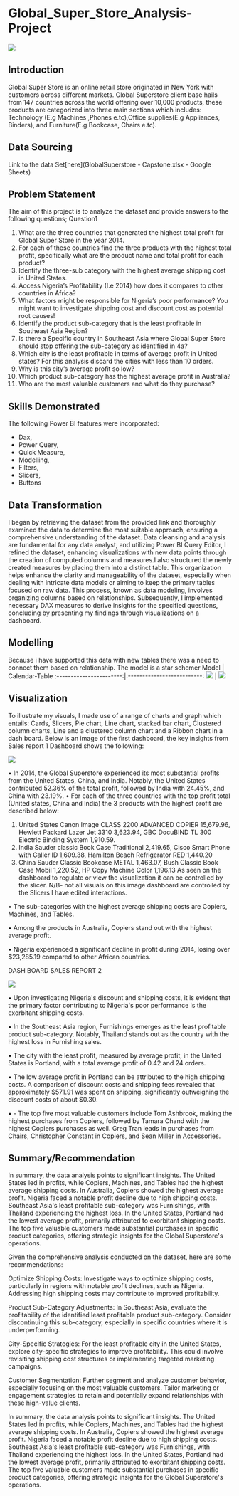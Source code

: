 
# Global_Super_Store_Analysis-Project
![](INTRODUCTORYPHOTO.png)

## Introduction
Global Super Store is an online retail store originated in New York with customers across different markets. Global Superstore client base hails from 147 countries across the world offering over 10,000 products, these products are categorized into three main sections which includes: Technology (E.g Machines ,Phones e.tc),Office supplies(E.g Appliances, Binders), and Furniture(E.g Bookcase, Chairs e.tc).

## Data Sourcing
Link to the data Set[here](GlobalSuperstore - Capstone.xlsx - Google Sheets)

## Problem Statement
The aim of this project is to analyze the dataset and provide answers to the following questions;
Question1
1.  What are the three countries that generated the highest total profit for Global Super Store in the year 2014.
2.  For each of these countries find the three products with the highest total profit, specifically what are the product name and total profit for each product?
3.  Identify the three-sub category with the highest average shipping cost in United States.
4.  Access Nigeria’s Profitability (I.e 2014) how does it compares to other countries in Africa?
5.  What factors might be responsible for Nigeria’s poor performance? You might want to investigate shipping cost and discount cost as potential root causes!
6.  Identify the product sub-category that is the least profitable in Southeast Asia Region?
7.  Is there a Specific country in Southeast Asia where Global Super Store should stop offering the sub-category as identified in 4a?
8. Which city is the least profitable in terms of average profit in United states? For this analysis discard the cities with less than 10 orders.
9.  Why is this city’s average profit so low? 
10.  Which product sub-category has the highest average profit in Australia? 
11.  Who are the most valuable customers and what do they purchase?

## Skills Demonstrated
The following Power BI features were incorporated:
- Dax,
- Power Query,
-  Quick Measure,
- Modelling,
- Filters,
- Slicers,
- Buttons

## Data Transformation
I began by retrieving the dataset from the provided link and thoroughly examined the data to determine the most suitable approach, ensuring a comprehensive understanding of the dataset. Data cleansing and analysis are fundamental for any data analyst, and utilizing Power BI Query Editor, I refined the dataset, enhancing visualizations with new data points through the creation of computed columns and measures.I also structured the newly created measures by placing them into a distinct table. This organization helps enhance the clarity and manageability of the dataset, especially when dealing with intricate data models or aiming to keep the primary tables focused on raw data.  This process, known as data modeling, involves organizing columns based on relationships. Subsequently, I implemented necessary DAX measures to derive insights for the specified questions, concluding by presenting my findings through visualizations on a dashboard.
 
## Modelling
Because i have supported this data with new tables there was a need to connect them based on relationship.
The model is a star schemer
Model                    |     Calendar-Table
:-----------------------:|:--------------------------:
![](DATAMODEL.png)       |    ![](CALENDARTABLE.png)

## Visualization
To illustrate my visuals, I made use of a range of charts and graph which entails: Cards, Slicers, Pie chart, Line chart, stacked bar chart, Clustered column charts, Line and a clustered column chart and a Ribbon chart in a dash board.
Below is an image of the first dashboard, the key insights from Sales report 1 Dashboard shows the following:

![](SALEREPORT1.png)

•	In 2014, the Global Superstore experienced its most substantial profits from the United States, China, and India. Notably, the United States contributed 52.36% of the total profit, followed by India with 24.45%, and China with 23.19%.
•	For each of the three countries with the top profit total (United states, China and India) the 3 products with the highest profit are described below:
1. United States	Canon Image CLASS 2200 ADVANCED COPIER	15,679.96, Hewlett Packard Lazer Jet 3310	3,623.94, GBC DocuBIND TL 300 Electric Binding System	1,910.59.
2. India	Sauder classic Book Case Traditional 	2,419.65, Cisco Smart Phone with Caller ID	1,609.38, Hamilton Beach Refrigerator RED	1,440.20
3. China	Sauder Classic Bookcase METAL	1,463.07, Bush Classic Book Case Mobil	1,220.52, HP Copy Machine Color	1,196.13
 As seen on the dashboard to regulate or view the visualization it can be controlled by the slicer.
 N/B- not all visuals on this image dashboard are controlled by the Slicers I have edited interactions.

•	The sub-categories with the highest average shipping costs are Copiers, Machines, and Tables.

•	Among the products in Australia, Copiers stand out with the highest average profit.

•	Nigeria experienced a significant decline in profit during 2014, losing over $23,285.19 compared to other African countries.

DASH BOARD SALES REPORT 2

![](SALESREPORT2.png)

•	Upon investigating Nigeria's discount and shipping costs, it is evident that the primary factor contributing to Nigeria's poor performance is the exorbitant shipping costs.

•	 In the Southeast Asia region, Furnishings emerges as the least profitable product sub-category. Notably, Thailand stands out as the country with the highest loss in Furnishing sales.

•	The city with the least profit, measured by average profit, in the United States is Portland, with a total average profit of 0.42 and 24 orders.

•	 The low average profit in Portland can be attributed to the high shipping costs. A comparison of discount costs and shipping fees revealed that approximately $571.91 was spent on shipping, significantly outweighing the discount costs of about $0.30.

•	- The top five most valuable customers include Tom Ashbrook, making the highest purchases from Copiers, followed by Tamara Chand with the highest Copiers purchases as well. Greg Tran leads in purchases from Chairs, Christopher Constant in Copiers, and Sean Miller in Accessories.
## Summary/Recommendation
In summary, the data analysis points to significant insights. The United States led in profits, while Copiers, Machines, and Tables had the highest average shipping costs. In Australia, Copiers showed the highest average profit. Nigeria faced a notable profit decline due to high shipping costs. Southeast Asia's least profitable sub-category was Furnishings, with Thailand experiencing the highest loss. In the United States, Portland had the lowest average profit, primarily attributed to exorbitant shipping costs. The top five valuable customers made substantial purchases in specific product categories, offering strategic insights for the Global Superstore's operations.

Given the comprehensive analysis conducted on the dataset, here are some recommendations:

Optimize Shipping Costs:
Investigate ways to optimize shipping costs, particularly in regions with notable profit declines, such as Nigeria. Addressing high shipping costs may contribute to improved profitability.

Product Sub-Category Adjustments:
In Southeast Asia, evaluate the profitability of the identified least profitable product sub-category. Consider discontinuing this sub-category, especially in specific countries where it is underperforming.

City-Specific Strategies:
For the least profitable city in the United States, explore city-specific strategies to improve profitability. This could involve revisiting shipping cost structures or implementing targeted marketing campaigns.

Customer Segmentation:
Further segment and analyze customer behavior, especially focusing on the most valuable customers. Tailor marketing or engagement strategies to retain and potentially expand relationships with these high-value clients.

In summary, the data analysis points to significant insights. The United States led in profits, while Copiers, Machines, and Tables had the highest average shipping costs. In Australia, Copiers showed the highest average profit. Nigeria faced a notable profit decline due to high shipping costs. Southeast Asia's least profitable sub-category was Furnishings, with Thailand experiencing the highest loss. In the United States, Portland had the lowest average profit, primarily attributed to exorbitant shipping costs. The top five valuable customers made substantial purchases in specific product categories, offering strategic insights for the Global Superstore's operations.





